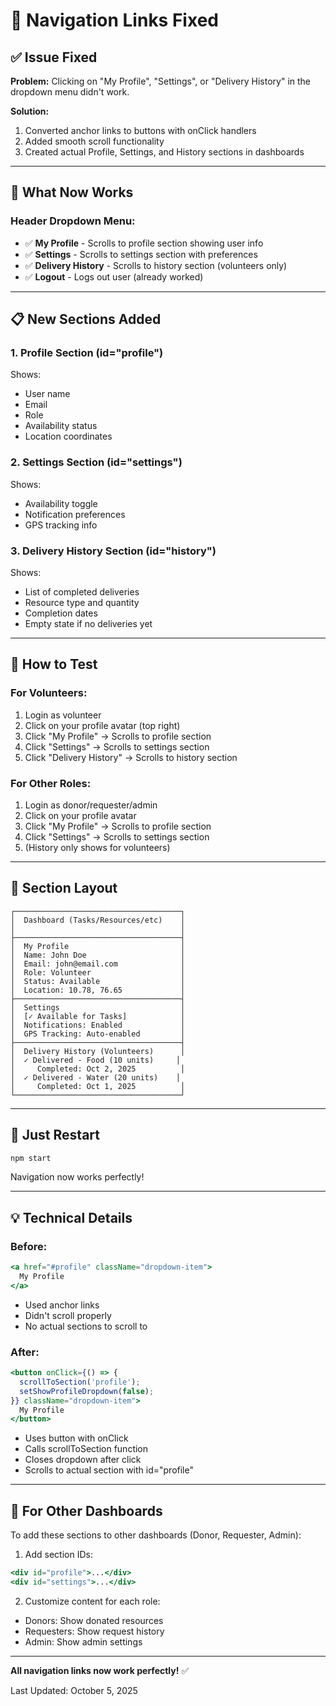 # 🔧 Navigation Links Fixed

## ✅ Issue Fixed

**Problem:** Clicking on "My Profile", "Settings", or "Delivery History" in the dropdown menu didn't work.

**Solution:** 
1. Converted anchor links to buttons with onClick handlers
2. Added smooth scroll functionality
3. Created actual Profile, Settings, and History sections in dashboards

---

## 🎯 What Now Works

### Header Dropdown Menu:
- ✅ **My Profile** - Scrolls to profile section showing user info
- ✅ **Settings** - Scrolls to settings section with preferences
- ✅ **Delivery History** - Scrolls to history section (volunteers only)
- ✅ **Logout** - Logs out user (already worked)

---

## 📋 New Sections Added

### 1. Profile Section (id="profile")
Shows:
- User name
- Email
- Role
- Availability status
- Location coordinates

### 2. Settings Section (id="settings")
Shows:
- Availability toggle
- Notification preferences
- GPS tracking info

### 3. Delivery History Section (id="history")
Shows:
- List of completed deliveries
- Resource type and quantity
- Completion dates
- Empty state if no deliveries yet

---

## 🧪 How to Test

### For Volunteers:
1. Login as volunteer
2. Click on your profile avatar (top right)
3. Click "My Profile" → Scrolls to profile section
4. Click "Settings" → Scrolls to settings section
5. Click "Delivery History" → Scrolls to history section

### For Other Roles:
1. Login as donor/requester/admin
2. Click on your profile avatar
3. Click "My Profile" → Scrolls to profile section
4. Click "Settings" → Scrolls to settings section
5. (History only shows for volunteers)

---

## 📐 Section Layout

```
┌─────────────────────────────────────┐
│  Dashboard (Tasks/Resources/etc)    │
│                                     │
├─────────────────────────────────────┤
│  My Profile                         │
│  Name: John Doe                     │
│  Email: john@email.com              │
│  Role: Volunteer                    │
│  Status: Available                  │
│  Location: 10.78, 76.65             │
├─────────────────────────────────────┤
│  Settings                           │
│  [✓ Available for Tasks]            │
│  Notifications: Enabled             │
│  GPS Tracking: Auto-enabled         │
├─────────────────────────────────────┤
│  Delivery History (Volunteers)      │
│  ✓ Delivered - Food (10 units)     │
│     Completed: Oct 2, 2025          │
│  ✓ Delivered - Water (20 units)    │
│     Completed: Oct 1, 2025          │
└─────────────────────────────────────┘
```

---

## 🚀 Just Restart

```bash
npm start
```

Navigation now works perfectly!

---

## 💡 Technical Details

### Before:
```jsx
<a href="#profile" className="dropdown-item">
  My Profile
</a>
```
- Used anchor links
- Didn't scroll properly
- No actual sections to scroll to

### After:
```jsx
<button onClick={() => { 
  scrollToSection('profile'); 
  setShowProfileDropdown(false); 
}} className="dropdown-item">
  My Profile
</button>
```
- Uses button with onClick
- Calls scrollToSection function
- Closes dropdown after click
- Scrolls to actual section with id="profile"

---

## 📝 For Other Dashboards

To add these sections to other dashboards (Donor, Requester, Admin):

1. Add section IDs:
```jsx
<div id="profile">...</div>
<div id="settings">...</div>
```

2. Customize content for each role:
- Donors: Show donated resources
- Requesters: Show request history
- Admin: Show admin settings

---

**All navigation links now work perfectly!** ✅

Last Updated: October 5, 2025
